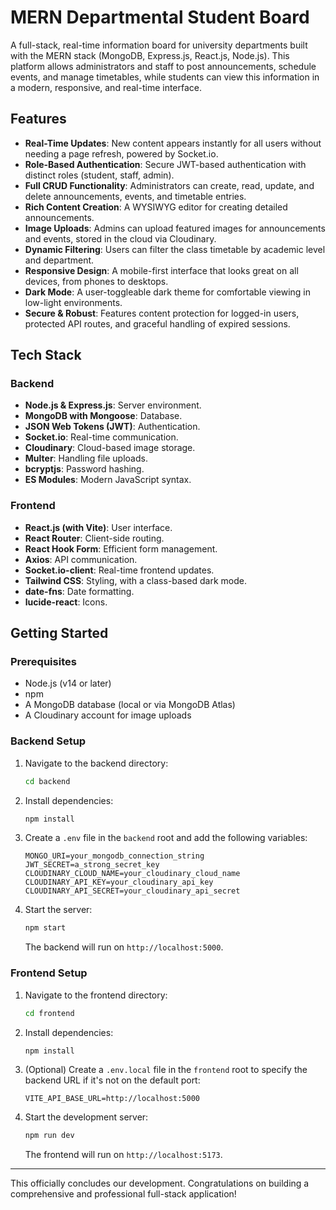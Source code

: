 # MERN Departmental Student Board

A full-stack, real-time information board for university departments built with the MERN stack (MongoDB, Express.js, React.js, Node.js). This platform allows administrators and staff to post announcements, schedule events, and manage timetables, while students can view this information in a modern, responsive, and real-time interface.

## Features

- **Real-Time Updates**: New content appears instantly for all users without needing a page refresh, powered by Socket.io.
- **Role-Based Authentication**: Secure JWT-based authentication with distinct roles (student, staff, admin).
- **Full CRUD Functionality**: Administrators can create, read, update, and delete announcements, events, and timetable entries.
- **Rich Content Creation**: A WYSIWYG editor for creating detailed announcements.
- **Image Uploads**: Admins can upload featured images for announcements and events, stored in the cloud via Cloudinary.
- **Dynamic Filtering**: Users can filter the class timetable by academic level and department.
- **Responsive Design**: A mobile-first interface that looks great on all devices, from phones to desktops.
- **Dark Mode**: A user-toggleable dark theme for comfortable viewing in low-light environments.
- **Secure & Robust**: Features content protection for logged-in users, protected API routes, and graceful handling of expired sessions.

## Tech Stack

### Backend

- **Node.js & Express.js**: Server environment.
- **MongoDB with Mongoose**: Database.
- **JSON Web Tokens (JWT)**: Authentication.
- **Socket.io**: Real-time communication.
- **Cloudinary**: Cloud-based image storage.
- **Multer**: Handling file uploads.
- **bcryptjs**: Password hashing.
- **ES Modules**: Modern JavaScript syntax.

### Frontend

- **React.js (with Vite)**: User interface.
- **React Router**: Client-side routing.
- **React Hook Form**: Efficient form management.
- **Axios**: API communication.
- **Socket.io-client**: Real-time frontend updates.
- **Tailwind CSS**: Styling, with a class-based dark mode.
- **date-fns**: Date formatting.
- **lucide-react**: Icons.

## Getting Started

### Prerequisites

- Node.js (v14 or later)
- npm
- A MongoDB database (local or via MongoDB Atlas)
- A Cloudinary account for image uploads

### Backend Setup

1.  Navigate to the backend directory:
    ```bash
    cd backend
    ```
2.  Install dependencies:
    ```bash
    npm install
    ```
3.  Create a `.env` file in the `backend` root and add the following variables:
    ```env
    MONGO_URI=your_mongodb_connection_string
    JWT_SECRET=a_strong_secret_key
    CLOUDINARY_CLOUD_NAME=your_cloudinary_cloud_name
    CLOUDINARY_API_KEY=your_cloudinary_api_key
    CLOUDINARY_API_SECRET=your_cloudinary_api_secret
    ```
4.  Start the server:
    ```bash
    npm start
    ```
    The backend will run on `http://localhost:5000`.

### Frontend Setup

1.  Navigate to the frontend directory:
    ```bash
    cd frontend
    ```
2.  Install dependencies:
    ```bash
    npm install
    ```
3.  (Optional) Create a `.env.local` file in the `frontend` root to specify the backend URL if it's not on the default port:
    ```env
    VITE_API_BASE_URL=http://localhost:5000
    ```
4.  Start the development server:
    ```bash
    npm run dev
    ```
    The frontend will run on `http://localhost:5173`.

---

This officially concludes our development. Congratulations on building a comprehensive and professional full-stack application!
